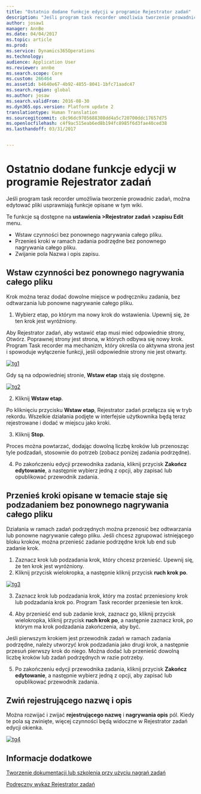 ```yaml
---
title: "Ostatnio dodane funkcje edycji w programie Rejestrator zadań"
description: "Jeśli program task recorder umożliwia tworzenie prowadnic zadań, można edytować pliki usprawniają funkcje opisane w tym wiki."
author: josaw1
manager: AnnBe
ms.date: 04/04/2017
ms.topic: article
ms.prod: 
ms.service: Dynamics365Operations
ms.technology: 
audience: Application User
ms.reviewer: annbe
ms.search.scope: Core
ms.custom: 266464
ms.assetid: b4640e67-4b92-4855-8041-1bfc71aadc47
ms.search.region: global
ms.author: josaw
ms.search.validFrom: 2016-08-30
ms.dyn365.ops.version: Platform update 2
translationtype: Human Translation
ms.sourcegitcommit: c8c96dc9705688308dd4a5c720700ddc17657d75
ms.openlocfilehash: c4f9ac515eab6ed8b194fc8985f6d3fae40ced38
ms.lasthandoff: 03/31/2017


---
```


# <a name="recently-added-editing-features-in-task-recorder"></a>Ostatnio dodane funkcje edycji w programie Rejestrator zadań

Jeśli program task recorder umożliwia tworzenie prowadnic zadań, można edytować pliki usprawniają funkcje opisane w tym wiki.

Te funkcje są dostępne na **ustawienia &gt;Rejestrator zadań &gt;zapisu Edit** menu.

-   Wstaw czynności bez ponownego nagrywania całego pliku.
-   Przenieś kroki w ramach zadania podrzędne bez ponownego nagrywania całego pliku.
-   Zwijanie pola Nazwa i opis zapisu.

## <a name="insert-steps-without-rerecording-the-entire-file"></a>Wstaw czynności bez ponownego nagrywania całego pliku
Krok można teraz dodać dowolne miejsce w podręczniku zadania, bez odtwarzania lub ponowne nagrywanie całego pliku.

1.  Wybierz etap, po którym ma nowy krok do wstawienia. Upewnij się, że ten krok jest wyróżniony.

Aby Rejestrator zadań, aby wstawić etap musi mieć odpowiednie strony, Otwórz. Poprawnej strony jest strona, w których odbywa się nowy krok. Program Task recorder ma mechanizm, który określa co aktywna strona jest i spowoduje wyłączenie funkcji, jeśli odpowiednie strony nie jest otwarty. 

[![tg1](./media/tg1.png)](./media/tg1.png) 


Gdy są na odpowiedniej stronie, **Wstaw etap** stają się dostępne.

[![tg2](./media/tg2-231x300.png)](./media/tg2.png)

2. Kliknij **Wstaw etap**.

Po kliknięciu przycisku **Wstaw etap**, Rejestrator zadań przełącza się w tryb rekordu. Wszelkie działania podjęte w interfejsie użytkownika będą teraz rejestrowane i dodać w miejscu jako kroki.

3. Kliknij **Stop**.

Proces można powtarzać, dodając dowolną liczbę kroków lub przenosząc tyle podzadań, stosownie do potrzeb (zobacz poniżej zadania podrzędne).

4. Po zakończeniu edycji przewodnika zadania, kliknij przycisk **Zakończ edytowanie**, a następnie wybierz jedną z opcji, aby zapisać lub opublikować przewodnik zadania.

## <a name="move-steps-under-a-subtask-without-rerecording-the-entire-file"></a>Przenieś kroki opisane w temacie staje się podzadaniem bez ponownego nagrywania całego pliku
Działania w ramach zadań podrzędnych można przenosić bez odtwarzania lub ponowne nagrywanie całego pliku. Jeśli chcesz zgrupować istniejącego bloku kroków, można przenieść zadanie podrzędne krok lub end sub zadanie krok.

1.  Zaznacz krok lub podzadania krok, który chcesz przenieść. Upewnij się, że ten krok jest wyróżniony.
2.  Kliknij przycisk wielokropka, a następnie kliknij przycisk **ruch krok po**.

[![tg3](./media/tg3.png)](./media/tg3.png)

3. Zaznacz krok lub podzadania krok, który ma zostać przeniesiony krok lub podzadania krok po. Program Task recorder przeniesie ten krok.

4. Aby przenieść end sub zadanie krok, zaznacz go, kliknij przycisk wielokropka, kliknij przycisk **ruch krok po**, a następnie zaznacz krok, po którym ma krok podzadania zakończenia, aby być.

Jeśli pierwszym krokiem jest przewodnik zadań w ramach zadania podrzędne, należy utworzyć krok podzadania jako drugi krok, a następnie przesuń pierwszy krok do niego. Można dodać lub przenieść dowolną liczbę kroków lub zadań podrzędnych w razie potrzeby.

5. Po zakończeniu edycji przewodnika zadania, kliknij przycisk **Zakończ edytowanie**, a następnie wybierz jedną z opcji, aby zapisać lub opublikować przewodnik zadania.

## <a name="collapse-recording-name-and-description"></a>Zwiń rejestrującego nazwę i opis
Można rozwijać i zwijać **rejestrującego nazwę** i **nagrywania opis** pól. Kiedy te pola są zwinięte, więcej czynności będą widoczne w Rejestrator zadań edycji okienka. 

[![tg4](./media/tg4-300x252.png)](./media/tg4.png)  

<a name="see-also"></a>Informacje dodatkowe
--------

[Tworzenie dokumentacji lub szkolenia przy użyciu nagrań zadań](/dynamics365/operations/dev-itpro/user-interface/task-recorder)

[Podręczny wykaz Rejestrator zadań](/dynamics365/operations/dev-itpro/user-interface/task-recorder-quick-reference)


